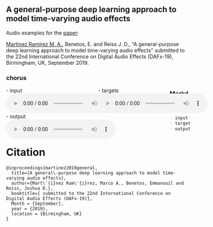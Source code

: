 ## A general-purpose deep learning approach to model time-varying audio effects

Audio examples for the [paper](https://link.for.the.paper):

[Martínez Ramírez M. A.](http://m-marco.com), Benetos, E. and Reiss J. D., “A general-purpose deep learning approach to model time-varying audio effects” submitted to the 22nd International Conference on Digital Audio Effects (DAFx-19), Birmingham, UK, September 2019. 

### chorus



<!-- of course, you should move the inline CSS style to your stylesheet -->
<!-- main container, width = 70% of page, centered -->
<div id="contentBox" style="margin:0px auto; width:100%">

<!-- columns divs, float left, no margin so there is no space between column, width=1/3 -->
<div id="column1" style="float:left; margin:0; width:50%;">
- input
<audio controls="controls">
    <source src="audio/chorus/1-chorus_input.ogg" type="audio/ogg" />
</audio>
</div>

<div id="column2" style="float:left; margin:0;width:39%;">
- targets
    <audio controls="controls" >
    <source src="audio/chorus/1-chorus_input.ogg" type="audio/ogg" />
</audio>
</div>

<div id="column3" style="float:left; margin:0;width:20%">
- output
    <audio controls="controls">
    <source src="audio/chorus/1-chorus_input.ogg" type="audio/ogg" />
</audio>
</div>
</div>



### Markdown

```markdown

- input
- target
- output


```







# Citation

```
@inproceedings{martinez2019general,
  title={A general\-purpose deep learning approach to model time-varying audio effects},
  author={Mart\'{i}nez Ram\'{i}rez, Marco A., Benetos, Emmanouil and Reiss, Joshua D.},
  booktitle={ submitted to the 22nd International Conference on Digital Audio Effects (DAFx-19)},
  Month = {September},
  year = {2019},
  location = {Birmingham, UK}
}

```
